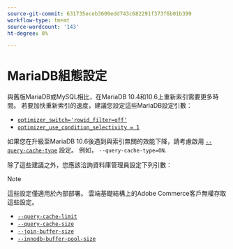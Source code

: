 ```yaml
---
source-git-commit: 631735eceb3609edd743c682291f373f6b01b399
workflow-type: tm+mt
source-wordcount: '143'
ht-degree: 0%

---
```

# MariaDB組態設定

與舊版MariaDB或MySQL相比，在MariaDB 10.4和10.6上重新索引需要更多時間。 若要加快重新索引的速度，建議您設定這些MariaDB設定引數：

* [`optimizer_switch='rowid_filter=off'`](https://mariadb.com/kb/en/optimizer-switch/)
* [`optimizer_use_condition_selectivity = 1`](https://mariadb.com/products/skysql/docs/reference/es/system-variables/optimizer_use_condition_selectivity/)

如果您在升級至MariaDB 10.6後遇到與索引無關的效能下降，請考慮啟用 [`--query-cache-type`](https://mariadb.com/kb/en/server-system-variables/#query_cache_type) 設定。 例如， `--query-cache-type=ON`.

除了這些建議之外，您應該洽詢資料庫管理員設定下列引數：

>[!NOTE]
>
>這些設定僅適用於內部部署。 雲端基礎結構上的Adobe Commerce客戶無權存取這些設定。

* [`--query-cache-limit`](https://mariadb.com/kb/en/server-system-variables/#query_cache_limit)
* [`--query-cache-size`](https://mariadb.com/kb/en/server-system-variables/#query_cache_size)
* [`--join-buffer-size`](https://mariadb.com/kb/en/server-system-variables/#join_buffer_size)
* [`--innodb-buffer-pool-size`](https://mariadb.com/kb/en/innodb-buffer-pool/#innodb_buffer_pool_size)
